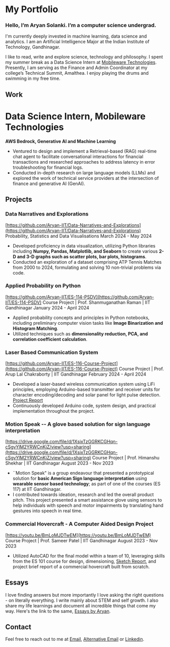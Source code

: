 # My Portfolio

### Hello, I’m Aryan Solanki. I’m a computer science undergrad.

I'm currently deeply invested in machine learning, data science and analytics. I am an Artificial Intelligence Major at the Indian Institute of Technology, Gandhinagar. 

I like to read, write and explore science, technology and philosophy. I spent my summer break as a Data Science Intern at [Mobileware Technologies](https://mobilewaretech.com/).
Presently, I am serving as the Finance and Admin Coordinator at my college’s Technical Summit, Amalthea. I enjoy playing the drums and swimming in my free time.

## Work 

# Data Science Intern, Mobileware Technologies
**AWS Bedrock, Generative AI and Machine Learning**
* Ventured to design and implement a Retrieval-based (RAG) real-time chat agent to facilitate conversational interactions for financial transactions and researched approaches to address latency in error troubleshooting for financial logs.
* Conducted in-depth research on large language models (LLMs) and explored the work of technical service providers at the intersection of finance and generative AI (GenAI).

## Projects 

### Data Narratives and Explorations
[https://github.com/Aryan-IIT/Data-Narratives-and-Explorations](https://github.com/Aryan-IIT/Data-Narratives-and-Explorations)
Probability, Statistics and Data Visualisations
March 2024 - May 2024

* Developed proficiency in data visualization, utilizing Python libraries including **Numpy, Pandas, Matplotlib, and Seaborn** to create various **2-D and 3-D graphs such as scatter plots, bar plots, histograms**.
* Conducted an exploration of a dataset comprising ATP Tennis Matches from 2000 to 2024, formulating and solving 10 non-trivial problems via code.

### Applied Probability on Python
[https://github.com/Aryan-IIT/ES-114-PSDV](https://github.com/Aryan-IIT/ES-114-PSDV)
Course Project | Prof. Shanmuganathan Raman | IIT Gandhinagar
January 2024 - April 2024

* Applied probability concepts and principles in Python notebooks, including preliminary computer vision tasks like **Image Binarization and Histogram Matching**.
* Utilized techniques such as **dimensionality reduction, PCA, and correlation coefficient calculation**.

### Laser Based Communication System
[https://github.com/Aryan-IIT/ES-116-Course-Project](https://github.com/Aryan-IIT/ES-116-Course-Project)
Course Project | Prof. Arup Lal Chakraborty | IIT Gandhinagar
February 2024 - April 2024

* Developed a laser-based wireless communication system using LiFi principles, employing Arduino-based transmitter and receiver units for character encoding/decoding and solar panel for light pulse detection. [Project Report](https://github.com/Aryan-IIT/ES-116-Course-Project/blob/main/ES116_Final_Project.pdf)
* Continuously developed Arduino code, system design, and practical implementation throughout the project.

### Motion Speak -- A glove based solution for sign language interpretation
[https://drive.google.com/file/d/1XsixTzGGRKCGHqn-cSgvYlM2YRWCnKjZ/view?usp=sharing](https://drive.google.com/file/d/1XsixTzGGRKCGHqn-cSgvYlM2YRWCnKjZ/view?usp=sharing)
Course Project | Prof. Himanshu Shekhar | IIT Gandhinagar
August 2023 - Nov 2023

* ``Motion Speak" is a group endeavour that presented a prototypical solution for **basic American Sign language interpretation** using **wearable sensor based technology**; as part of one of the courses (ES 117) at IIT Gandhinagar.
* I contributed towards ideation, research and led the overall product pitch. This project presented a smart assistance glove using sensors to help individuals with speech and motor impairments by translating hand gestures into speech in real time.

### Commercial Hovercraft - A Computer Aided Design Project
[https://youtu.be/BmLoMJDTwEM](https://youtu.be/BmLoMJDTwEM)
Course Project | Prof. Sameer Patel | IIT Gandhinagar
August 2023 - Nov 2023

* Utilized AutoCAD for the final model within a team of 10, leveraging skills from the ES 101 course for design, dimensioning, [Sketch Report](https://iitgnacin-my.sharepoint.com/:b:/g/personal/23110049_iitgn_ac_in/EaajmBBAD5ZNkpLAmEdVubkBu90cHu8a9DftmgxmY45H8w?e=VQXJtg), and project brief report of a commercial hovercraft built from scratch.

## Essays 

I love finding answers but more importantly I love asking the right questions - on literally everything. I write mainly about STEM and self growth. I also share my life learnings and document all incredible things that come my way. Here's the link to the same, [Essays by Aryan](https://aryanoutwits.notion.site/Essays-by-Aryan-dcea590ec3cd4bdc9a3e3ff49df2c8c0?pvs=4). 

## Contact

Feel free to reach out to me at [Email](mailto:illogicalaryan@gmail.com), [Alternative Email](mailto:23110049@iitgn.ac.in) or [Linkedin](https://www.linkedin.com/in/aryan-solanki-ai/).


